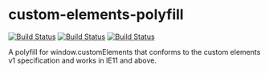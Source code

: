 # custom-elements-polyfill
[![Build Status](https://travis-ci.org/theftprevention/custom-elements-polyfill.svg?branch=master)](https://travis-ci.org/theftprevention/custom-elements-polyfill) [![Build Status](https://saucelabs.com/buildstatus/theftprevention)](https://saucelabs.com/beta/builds/ee3b789c4e7a4c05834edf9f8a1f77c2)
[![Build Status](https://saucelabs.com/browser-matrix/theftprevention.svg)](https://saucelabs.com/beta/builds/96f43a25375344f88613d3b250b7bd85)

A polyfill for window.customElements that conforms to the custom elements v1 specification and works in IE11 and above.
